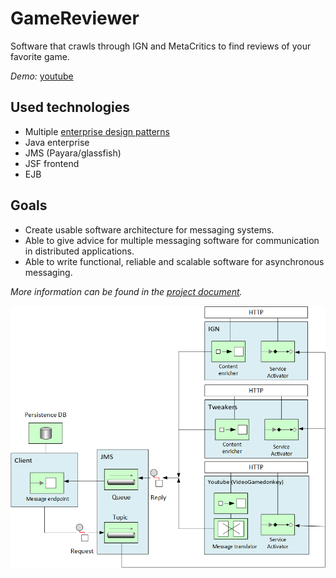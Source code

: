 # GameReviewer
Software that crawls through IGN and MetaCritics to find reviews of your favorite game.

*Demo:* [youtube](https://www.youtube.com/watch?v=uhkr03vw8hQ)

## Used technologies
- Multiple [enterprise design patterns](https://www.enterpriseintegrationpatterns.com/)
- Java enterprise
- JMS (Payara/glassfish)
- JSF frontend
- EJB

## Goals
- Create usable software architecture for messaging systems.
- Able to give advice for multiple messaging software for communication in distributed applications.
- Able to write functional, reliable and scalable software for asynchronous messaging.


*More information can be found in the [project document](/Document.docx).*

![architecture](https://github.com/Semperdecus/GameReviewer/blob/master/architectuur.png)

